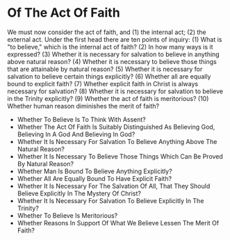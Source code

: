 # Of The Act Of Faith

We must now consider the act of faith, and (1) the internal act; (2) the external act.  Under the first head there are ten points of inquiry:
(1) What is "to believe," which is the internal act of faith?
(2) In how many ways is it expressed?
(3) Whether it is necessary for salvation to believe in anything above natural reason?
(4) Whether it is necessary to believe those things that are attainable by natural reason?
(5) Whether it is necessary for salvation to believe certain things explicitly?
(6) Whether all are equally bound to explicit faith?
(7) Whether explicit faith in Christ is always necessary for salvation?
(8) Whether it is necessary for salvation to believe in the Trinity explicitly?
(9) Whether the act of faith is meritorious?
(10) Whether human reason diminishes the merit of faith?

* Whether To Believe Is To Think With Assent?
* Whether The Act Of Faith Is Suitably Distinguished As Believing God, Believing In A God And Believing In God?
* Whether It Is Necessary For Salvation To Believe Anything Above The Natural Reason?
* Whether It Is Necessary To Believe Those Things Which Can Be Proved By Natural Reason?
* Whether Man Is Bound To Believe Anything Explicitly?
* Whether All Are Equally Bound To Have Explicit Faith?
* Whether It Is Necessary For The Salvation Of All, That They Should Believe Explicitly In The Mystery Of Christ?
* Whether It Is Necessary For Salvation To Believe Explicitly In The Trinity?
* Whether To Believe Is Meritorious?
* Whether Reasons In Support Of What We Believe Lessen The Merit Of Faith?